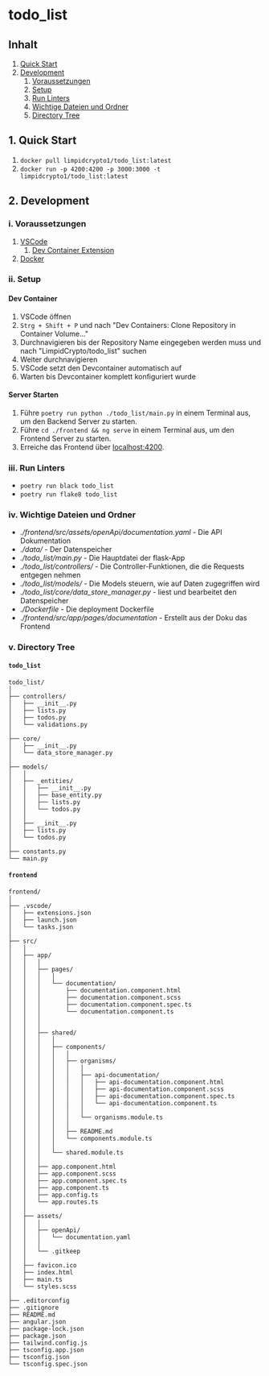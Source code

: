 # todo_list

## Inhalt

1. [Quick Start](#1-quick-start)
2. [Development](#2-development)
    1. [Voraussetzungen](#i-voraussetzungen)
    2. [Setup](#ii-setup)
    3. [Run Linters](#iii-run-linters)
    4. [Wichtige Dateien und Ordner](#iv-wichtige-dateien-und-ordner)
    5. [Directory Tree](#v-directory-tree)

## 1. Quick Start
1. `docker pull limpidcrypto1/todo_list:latest`
2. `docker run -p 4200:4200 -p 3000:3000 -t limpidcrypto1/todo_list:latest`

## 2. Development

### i. Voraussetzungen

1. [VSCode](https://visualstudio.microsoft.com/de/free-developer-offers/)
    1. [Dev Container Extension](https://marketplace.visualstudio.com/items?itemName=ms-vscode-remote.remote-containers)
2. [Docker](https://www.docker.com/products/docker-desktop/)


### ii. Setup

#### Dev Container

1. VSCode öffnen
2. `Strg + Shift + P` und nach "Dev Containers: Clone Repository in Container Volume..."
3. Durchnavigieren bis der Repository Name eingegeben werden muss und nach "LimpidCrypto/todo_list" suchen
4. Weiter durchnavigieren
5. VSCode setzt den Devcontainer automatisch auf
6. Warten bis Devcontainer komplett konfiguriert wurde

#### Server Starten

1. Führe `poetry run python ./todo_list/main.py` in einem Terminal aus, um den Backend Server zu starten.
2. Führe `cd ./frontend && ng serve` in einem Terminal aus, um den Frontend Server zu starten.
3. Erreiche das Frontend über [localhost:4200](http://localhost:4200).

### iii. Run Linters

- `poetry run black todo_list`
- `poetry run flake8 todo_list`

### iv. Wichtige Dateien und Ordner
- *./frontend/src/assets/openApi/documentation.yaml* - Die API Dokumentation
- *./data/* - Der Datenspeicher
- *./todo_list/main.py* - Die Hauptdatei der flask-App
- *./todo_list/controllers/* - Die Controller-Funktionen, die die Requests entgegen nehmen
- *./todo_list/models/* - Die Models steuern, wie auf Daten zugegriffen wird
- *./todo_list/core/data_store_manager.py* - liest und bearbeitet den Datenspeicher
- *./Dockerfile* - Die deployment Dockerfile
- *./frontend/src/app/pages/documentation* - Erstellt aus der Doku das Frontend

### v. Directory Tree

#### `todo_list`

```
todo_list/
│
├── controllers/
│   ├── __init__.py
│   ├── lists.py
│   ├── todos.py
│   └── validations.py
│
├── core/
│   ├── __init__.py
│   └── data_store_manager.py
│
├── models/
│   │
│   ├── _entities/
│   │   ├── __init__.py
│   │   ├── base_entity.py
│   │   ├── lists.py
│   │   └── todos.py
│   │
│   ├── __init__.py
│   ├── lists.py
│   └── todos.py
│
├── constants.py
└── main.py
```
#### `frontend`

```
frontend/
│
├── .vscode/
│   ├── extensions.json
│   ├── launch.json
│   └── tasks.json
│
├── src/
│   │
│   ├── app/
│   │   │
│   │   ├── pages/
│   │   │   │
│   │   │   └── documentation/
│   │   │       ├── documentation.component.html
│   │   │       ├── documentation.component.scss
│   │   │       ├── documentation.component.spec.ts
│   │   │       └── documentation.component.ts
│   │   │
│   │   │
│   │   ├── shared/
│   │   │   │
│   │   │   ├── components/
│   │   │   │   │
│   │   │   │   ├── organisms/
│   │   │   │   │   │
│   │   │   │   │   ├── api-documentation/
│   │   │   │   │   │   ├── api-documentation.component.html
│   │   │   │   │   │   ├── api-documentation.component.scss
│   │   │   │   │   │   ├── api-documentation.component.spec.ts
│   │   │   │   │   │   └── api-documentation.component.ts
│   │   │   │   │   │
│   │   │   │   │   └── organisms.module.ts
│   │   │   │   │
│   │   │   │   ├── README.md
│   │   │   │   └── components.module.ts
│   │   │   │
│   │   │   └── shared.module.ts
│   │   │
│   │   ├── app.component.html
│   │   ├── app.component.scss
│   │   ├── app.component.spec.ts
│   │   ├── app.component.ts
│   │   ├── app.config.ts
│   │   └── app.routes.ts
│   │
│   ├── assets/
│   │   │
│   │   ├── openApi/
│   │   │   └── documentation.yaml
│   │   │
│   │   └── .gitkeep
│   │
│   ├── favicon.ico
│   ├── index.html
│   ├── main.ts
│   └── styles.scss
│
├── .editorconfig
├── .gitignore
├── README.md
├── angular.json
├── package-lock.json
├── package.json
├── tailwind.config.js
├── tsconfig.app.json
├── tsconfig.json
└── tsconfig.spec.json
```
